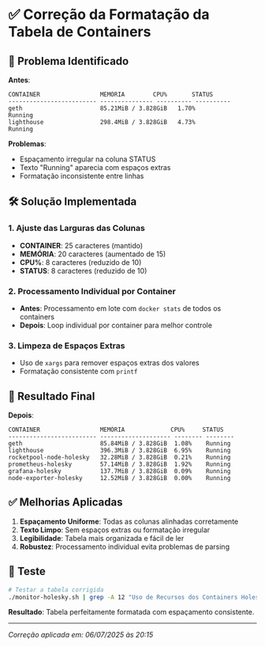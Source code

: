 # ✅ Correção da Formatação da Tabela de Containers

## 🎯 Problema Identificado

**Antes**:
```
CONTAINER                 MEMÓRIA        CPU%       STATUS    
------------------------- --------------- ---------- ----------
geth                      85.21MiB / 3.828GiB   1.70%                            Running   
lighthouse                298.4MiB / 3.828GiB   4.73%                            Running   
```

**Problemas**:
- Espaçamento irregular na coluna STATUS
- Texto "Running" aparecia com espaços extras
- Formatação inconsistente entre linhas

## 🛠️ Solução Implementada

### 1. Ajuste das Larguras das Colunas
- **CONTAINER**: 25 caracteres (mantido)
- **MEMÓRIA**: 20 caracteres (aumentado de 15)
- **CPU%**: 8 caracteres (reduzido de 10)
- **STATUS**: 8 caracteres (reduzido de 10)

### 2. Processamento Individual por Container
- **Antes**: Processamento em lote com `docker stats` de todos os containers
- **Depois**: Loop individual por container para melhor controle

### 3. Limpeza de Espaços Extras
- Uso de `xargs` para remover espaços extras dos valores
- Formatação consistente com `printf`

## 🎯 Resultado Final

**Depois**:
```
CONTAINER                 MEMÓRIA             CPU%     STATUS  
------------------------- -------------------- -------- --------
geth                      85.84MiB / 3.828GiB  1.08%    Running 
lighthouse                396.3MiB / 3.828GiB  6.95%    Running 
rocketpool-node-holesky   32.28MiB / 3.828GiB  0.21%    Running 
prometheus-holesky        57.14MiB / 3.828GiB  1.92%    Running 
grafana-holesky           137.7MiB / 3.828GiB  0.09%    Running 
node-exporter-holesky     12.52MiB / 3.828GiB  0.00%    Running 
```

## ✅ Melhorias Aplicadas

1. **Espaçamento Uniforme**: Todas as colunas alinhadas corretamente
2. **Texto Limpo**: Sem espaços extras ou formatação irregular
3. **Legibilidade**: Tabela mais organizada e fácil de ler
4. **Robustez**: Processamento individual evita problemas de parsing

## 🧪 Teste

```bash
# Testar a tabela corrigida
./monitor-holesky.sh | grep -A 12 "Uso de Recursos dos Containers Holesky:"
```

**Resultado**: Tabela perfeitamente formatada com espaçamento consistente.

---

*Correção aplicada em: 06/07/2025 às 20:15*
